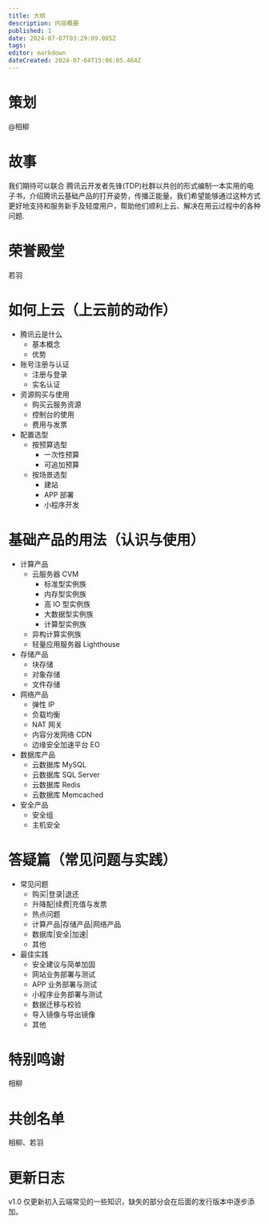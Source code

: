 ```yaml
---
title: 大纲
description: 内容概要
published: 1
date: 2024-07-07T03:29:09.085Z
tags: 
editor: markdown
dateCreated: 2024-07-04T15:06:05.464Z
---
```


# 策划

@相柳

# 故事

我们期待可以联合 腾讯云开发者先锋(TDP)社群以共创的形式编制一本实用的电子书，介绍腾讯云基础产品的打开姿势，传播正能量。我们希望能够通过这种方式更好地支持和服务新手及轻度用户，帮助他们顺利上云、解决在用云过程中的各种问题.

# 荣誉殿堂

若羽

# 如何上云（上云前的动作）

  - 腾讯云是什么
    - 基本概念
    - 优势
  - 账号注册与认证
    - 注册与登录
    - 实名认证
  - 资源购买与使用
    - 购买云服务资源
    - 控制台的使用
    - 费用与发票
  - 配置选型
    - 按预算选型
      - 一次性预算
      - 可追加预算
    - 按场景选型
      - 建站
      - APP 部署
      - 小程序开发

# 基础产品的用法（认识与使用）

  - 计算产品
    - 云服务器 CVM
      - 标准型实例族
      - 内存型实例族
      - 高 IO 型实例族
      - 大数据型实例族
      - 计算型实例族
    - 异构计算实例族
    - 轻量应用服务器 Lighthouse
  - 存储产品
    - 块存储
    - 对象存储
    - 文件存储
  - 网络产品
    - 弹性 IP
    - 负载均衡
    - NAT 网关
    - 内容分发网络 CDN
    - 边缘安全加速平台 EO
  - 数据库产品
    - 云数据库 MySQL
    - 云数据库 SQL Server
    - 云数据库 Redis
    - 云数据库 Memcached
  - 安全产品
    - 安全组
    - 主机安全

# 答疑篇（常见问题与实践）

  - 常见问题
    - 购买|登录|退还
    - 升降配|续费|充值与发票
    - 热点问题
    - 计算产品|存储产品|网络产品
    - 数据库|安全|加速|
    - 其他
  - 最佳实践
    - 安全建议与简单加固
    - 网站业务部署与测试
    - APP 业务部署与测试
    - 小程序业务部署与测试
    - 数据迁移与校验
    - 导入镜像与导出镜像
    - 其他

# 特别鸣谢

相柳

# 共创名单

相柳、若羽

# 更新日志

v1.0 仅更新初入云端常见的一些知识，缺失的部分会在后面的发行版本中逐步添加。
